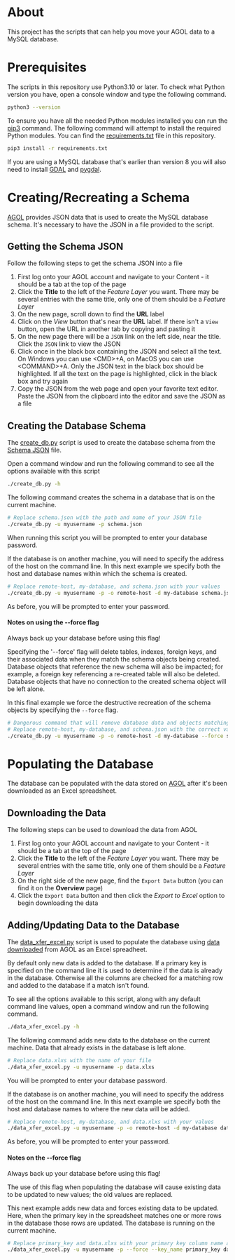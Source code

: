 # About
This project has the scripts that can help you move your AGOL data to a MySQL database.

# Prerequisites
The scripts in this repository use Python3.10 or later.
To check what Python version you have, open a console window and type the following command.
```bash
python3 --version
```
To ensure you have all the needed Python modules installed you can run the [pip3](https://pip.pypa.io/en/stable/) command.
The following command will attempt to install the required Python modules.
You can find the [requirements.txt](https://github.com/Chris-Schnaufer/agol2mysql/blob/main/requirements.txt) file in this repository.
```bash
pip3 install -r requirements.txt
```

If you are using a MySQL database that's earlier than version 8 you will also need to install [GDAL](https://gdal.org/download.html) and [pygdal](https://pypi.org/project/pygdal/).

# Creating/Recreating a Schema
[AGOL](https://www.arcgis.com/index.html) provides JSON data that is used to create the MySQL database schema.
It's necessary to have the JSON in a file provided to the script.

## Getting the Schema JSON
Follow the following steps to get the schema JSON into a file
1. First log onto your AGOL account and navigate to your Content - it should be a tab at the top of the page
2. Click the **Title** to the left of the *Feature Layer* you want. There may be several entries with the same title, only one of them should be a *Feature Layer*
3. On the new page, scroll down to find the **URL** label
4. Click on the *View* button that's near the **URL** label. If there isn't a `View` button, open the URL in another tab by copying and pasting it
5. On the new page there will be a `JSON` link on the left side, near the title. Click the `JSON` link to view the JSON
6. Click once in the black box containing the JSON and select all the text. On Windows you can use \<CMD\>+A, on MacOS you can use \<COMMAND\>+A. Only the JSON text in the black box should be highlighted. If all the text on the page is highlighted, click in the black box and try again
7. Copy the JSON from the web page and open your favorite text editor. Paste the JSON from the clipboard into the editor and save the JSON as a file

## Creating the Database Schema
The [create_db.py](https://github.com/Chris-Schnaufer/agol2mysql/tree/main) script is used to create the database schema from the [Schema JSON](#getting-the-schema-json) file.

Open a command window and run the following command to see all the options available with this script
```bash
./create_db.py -h
```

The following command creates the schema in a database that is on the current machine.
```bash
# Replace schema.json with the path and name of your JSON file
./create_db.py -u myusername -p schema.json
```
When running this script you will be prompted to enter your database password.

If the database is on another machine, you will need to specify the address of the host on the command line.
In this next example we specify both the host and database names within which the schema is created.
```bash
# Replace remote-host, my-database, and schema.json with your values
./create_db.py -u myusername -p -o remote-host -d my-database schema.json
```
As before, you will be prompted to enter your password.

#### Notes on using the **--force** flag

Always back up your database before using this flag!

Specifying the '--force' flag will delete tables, indexes, foreign keys, and their associated data when they match the schema objects being created.
Database objects that reference the new schema will also be impacted; for example, a foreign key referencing a re-created table will also be deleted.
Database objects that have no connection to the created schema object will be left alone.

In this final example we force the destructive recreation of the schema objects by specifying the `--force` flag.

```bash
# Dangerous command that will remove database data and objects matching the schema being created
# Replace remote-host, my-database, and schema.json with the correct values
./create_db.py -u myusername -p -o remote-host -d my-database --force schema.json
```

# Populating the Database
The database can be populated with the data stored on [AGOL](https://www.arcgis.com/index.html) after it's been downloaded as an Excel spreadsheet.

## Downloading the Data
The following steps can be used to download the data from AGOL
1. First log onto your AGOL account and navigate to your Content - it should be a tab at the top of the page
2. Click the **Title** to the left of the *Feature Layer* you want. There may be several entries with the same title, only one of them should be a *Feature Layer*
3. On the right side of the new page, find the `Export Data` button (you can find it on the **Overview** page)
4. Click the `Export Data` button and then click the *Export to Excel* option to begin downloading the data

## Adding/Updating Data to the Database
The [data_xfer_excel.py](https://github.com/Chris-Schnaufer/agol2mysql/tree/main) script is used to populate the database using [data downloaded](#downloading-the-data) from AGOL as an Excel spreadheet.

By default only new data is added to the database.
If a primary key is specified on the command line it is used to determine if the data is already in the database.
Otherwise all the columns are checked for a matching row and added to the database if a match isn't found.

To see all the options available to this script, along with any default command line values, open a command window and run the following command.
```bash
./data_xfer_excel.py -h
```

The following command adds new data to the database on the current machine.
Data that already exists in the database is left alone.
```bash
# Replace data.xlxs with the name of your file
./data_xfer_excel.py -u myusername -p data.xlxs
```
You will be prompted to enter your database password.

If the database is on another machine, you will need to specify the address of the host on the command line.
In this next example we specify both the host and database names to where the new data will be added.
```bash
# Replace remote-host, my-database, and data.xlxs with your values
./data_xfer_excel.py -u myusername -p -o remote-host -d my-database data.xlxs
```
As before, you will be prompted to enter your password.

#### Notes on the **--force** flag

Always back up your database before using this flag!

The use of this flag when populating the database will cause existing data to be updated to new values; the old values are replaced.

This next example adds new data and forces existing data to be updated.
Here, when the primary key in the spreadsheet matches one or more rows in the database those rows are updated.
The database is running on the current machine.
```bash
# Replace primary_key and data.xlxs with your primary key column name and file
./data_xfer_excel.py -u myusername -p --force --key_name primary_key data.xlxs
```
